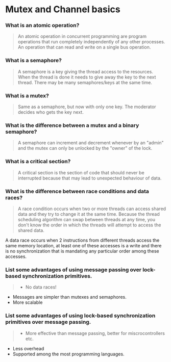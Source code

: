 # Mutex and Channel basics

### What is an atomic operation?
> An atomic operation in concurrent programming are program operations that run completely independently
  of any other processes.
  An operation that can read and write on a single bus operation.

### What is a semaphore?
> A semaphore is a key giving the thread access to the resources. When the thread is done it needs to
  give away the key to the next thread. There may be many semaphores/keys at the same time.

### What is a mutex?
> Same as a semaphore, but now with only one key. The moderator decides who gets the key next.

### What is the difference between a mutex and a binary semaphore?
> A semaphore can increment and decrement whenever by an "admin" and the mutex can only be unlocked by the "owner" of the lock.

### What is a critical section?
> A critical section is the section of code that should never be interrupted because that may lead to unexpected behaviour of data.

### What is the difference between race conditions and data races?
 > A race condition occurs when two or more threads can access shared data and they try to change it at
   the same time. Because the thread scheduling algorithm can swap between threads at any time, you don't know the order in which the threads will attempt to access the shared data.

   A data race occurs when 2 instructions from different threads access the same memory location, at least one of these accesses is a write and there is no synchronization that is mandating any particular order among these accesses.

### List some advantages of using message passing over lock-based synchronization primitives.
> - No data races!
  - Messages are simpler than mutexes and semaphores.
  - More scalable

### List some advantages of using lock-based synchronization primitives over message passing.
> - More effective than message passing, better for miscrocontrollers etc.
  - Less overhead
  - Supported among the most programming languages.

